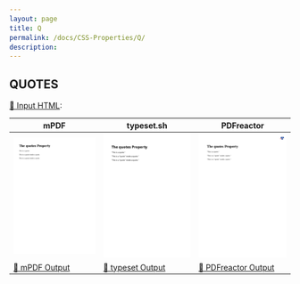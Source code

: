 ```yaml
---
layout: page
title: Q
permalink: /docs/CSS-Properties/Q/
description: 
---
```




## QUOTES

[📄 Input HTML](/html/CSS%20Properties/Q/quotes.html):

| mPDF | typeset.sh | PDFreactor |
|---------|---------|---------|
| ![mPDF Preview](mpdf__html_CSS_Properties_Q_quotes.html.png) | ![typeset Preview](typeset__html_CSS_Properties_Q_quotes.html.png) | ![PDFreactor Preview](pdfreactor__html_CSS_Properties_Q_quotes.html.png) |
| [📕 mPDF Output](mpdf__html_CSS_Properties_Q_quotes.html.pdf) | [📕 typeset Output](typeset__html_CSS_Properties_Q_quotes.html.pdf) | [📕 PDFreactor Output](pdfreactor__html_CSS_Properties_Q_quotes.html.pdf) |


